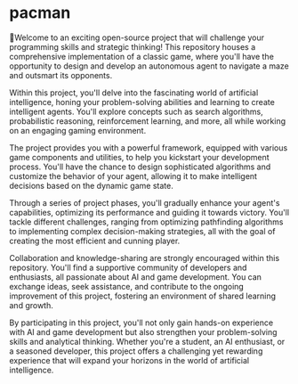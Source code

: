 # pacman
📌Welcome to an exciting open-source project that will challenge your programming skills and strategic thinking! This repository houses a comprehensive implementation of a classic game, where you'll have the opportunity to design and develop an autonomous agent to navigate a maze and outsmart its opponents.

Within this project, you'll delve into the fascinating world of artificial intelligence, honing your problem-solving abilities and learning to create intelligent agents. You'll explore concepts such as search algorithms, probabilistic reasoning, reinforcement learning, and more, all while working on an engaging gaming environment.

The project provides you with a powerful framework, equipped with various game components and utilities, to help you kickstart your development process. You'll have the chance to design sophisticated algorithms and customize the behavior of your agent, allowing it to make intelligent decisions based on the dynamic game state.

Through a series of project phases, you'll gradually enhance your agent's capabilities, optimizing its performance and guiding it towards victory. You'll tackle different challenges, ranging from optimizing pathfinding algorithms to implementing complex decision-making strategies, all with the goal of creating the most efficient and cunning player.

Collaboration and knowledge-sharing are strongly encouraged within this repository. You'll find a supportive community of developers and enthusiasts, all passionate about AI and game development. You can exchange ideas, seek assistance, and contribute to the ongoing improvement of this project, fostering an environment of shared learning and growth.

By participating in this project, you'll not only gain hands-on experience with AI and game development but also strengthen your problem-solving skills and analytical thinking. Whether you're a student, an AI enthusiast, or a seasoned developer, this project offers a challenging yet rewarding experience that will expand your horizons in the world of artificial intelligence.
